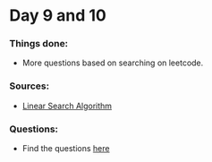 # Day 9 and 10

### Things done:
- More questions based on searching on leetcode.

### Sources:
- [Linear Search Algorithm](https://www.youtube.com/watch?v=_HRA37X8N_Q&list=PL9gnSGHSqcnr_DxHsP7AW9ftq0AtAyYqJ&index=9)

### Questions:
- Find the questions [here](https://github.com/kunal-kushwaha/DSA-Bootcamp-Java/blob/main/assignments/06-searching.md)